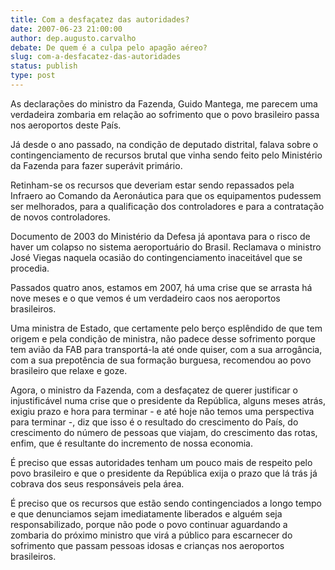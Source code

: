 ```yaml
---
title: Com a desfaçatez das autoridades?
date: 2007-06-23 21:00:00
author: dep.augusto.carvalho
debate: De quem é a culpa pelo apagão aéreo?
slug: com-a-desfacatez-das-autoridades
status: publish 
type: post
---
```


  

As declarações do ministro da Fazenda, Guido Mantega, me parecem uma verdadeira zombaria em relação ao sofrimento que o povo brasileiro passa nos aeroportos deste País.  

  

Já desde o ano passado, na condição de deputado distrital, falava sobre o contingenciamento de recursos brutal que vinha sendo feito pelo Ministério da Fazenda para fazer superávit primário.  

  

 Retinham-se os recursos que deveriam estar sendo repassados pela Infraero ao Comando da Aeronáutica para que os equipamentos pudessem ser melhorados, para a qualificação dos controladores e para a contratação de novos controladores.  

  

Documento de 2003 do Ministério da Defesa já apontava para o risco de haver um colapso no sistema aeroportuário do Brasil. Reclamava o ministro José Viegas naquela ocasião do contingenciamento inaceitável que se procedia.  

  

 Passados quatro anos, estamos em 2007, há uma crise que se arrasta há nove meses e o que vemos é um verdadeiro caos nos aeroportos brasileiros.  

  

Uma ministra de Estado, que certamente pelo berço esplêndido de que tem origem e pela condição de ministra, não padece desse sofrimento porque tem avião da FAB para transportá-la até onde quiser, com a sua arrogância, com a sua prepotência de sua formação burguesa, recomendou ao povo brasileiro que relaxe e goze.   

  

Agora, o ministro da Fazenda, com a desfaçatez de querer justificar o injustificável numa crise que o presidente da República, alguns meses atrás, exigiu prazo e hora para terminar - e até hoje não temos uma perspectiva para terminar -, diz que isso é o resultado do crescimento do País, do crescimento do número de pessoas que viajam, do crescimento das rotas, enfim, que é resultante do incremento de nossa economia.  

  

É preciso que essas autoridades tenham um pouco mais de respeito pelo povo brasileiro e que o presidente da República exija o prazo que lá trás já cobrava dos seus responsáveis pela área.  

  

É preciso que os recursos que estão sendo contingenciados a longo tempo e que denunciamos sejam imediatamente liberados e alguém seja responsabilizado, porque não pode o povo continuar aguardando a zombaria do próximo ministro que virá a público para escarnecer do sofrimento que passam pessoas idosas e crianças nos aeroportos brasileiros.
